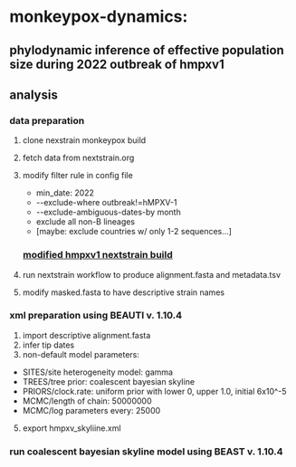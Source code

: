 # monkeypox-dynamics:

## phylodynamic inference of effective population size during 2022 outbreak of hmpxv1

## analysis

### data preparation 

1. clone nexstrain monkeypox build 
2. fetch data from nextstrain.org 
3. modify filter rule in config file 
   - min_date: 2022
   - --exclude-where outbreak!=hMPXV-1
   - --exclude-ambiguous-dates-by month 
   - exclude all non-B lineages
   - [maybe: exclude countries w/ only 1-2 sequences...] 
   
   ### [modified hmpxv1 nextstrain build](https://github.com/nmmahmed/monkeypox-build) 
   
4. run nextstrain workflow to produce alignment.fasta and metadata.tsv 
5. modify masked.fasta to have descriptive strain names 

### xml preparation using BEAUTI v. 1.10.4 

1. import descriptive alignment.fasta 
2. infer tip dates 
3. non-default model parameters: 
  - SITES/site heterogeneity model: gamma
  - TREES/tree prior: coalescent bayesian skyline 
  - PRIORS/clock.rate: uniform prior with lower 0, upper 1.0, initial 6x10^-5 
  - MCMC/length of chain: 50000000
  - MCMC/log parameters every: 25000
5. export hmpxv_skyliine.xml 
  

### run coalescent bayesian skyline model using BEAST v. 1.10.4 




